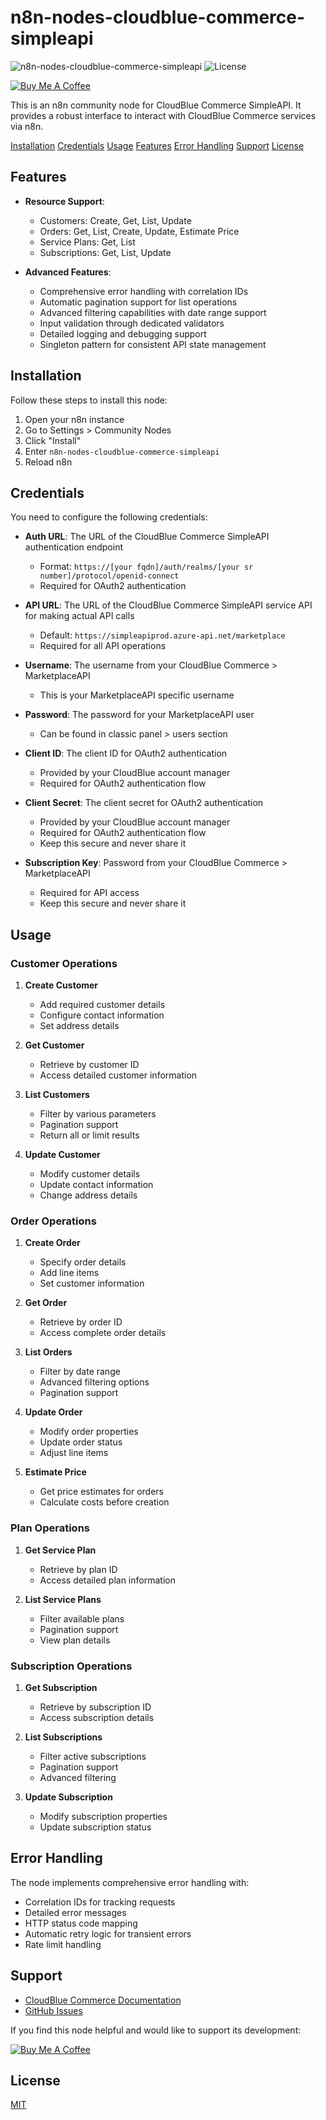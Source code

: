 # n8n-nodes-cloudblue-commerce-simpleapi

![n8n-nodes-cloudblue-commerce-simpleapi](https://img.shields.io/badge/n8n--nodes--cloudblue--commerce--simpleapi-1.0-blue)
![License](https://img.shields.io/badge/license-MIT-green)

[![Buy Me A Coffee](https://img.shields.io/badge/Buy%20Me%20A%20Coffee-Support-yellow.svg)](https://buymeacoffee.com/maxs)

This is an n8n community node for CloudBlue Commerce SimpleAPI. It provides a robust interface to interact with CloudBlue Commerce services via n8n.

[Installation](#installation)
[Credentials](#credentials)
[Usage](#usage)
[Features](#features)
[Error Handling](#error-handling)
[Support](#support)
[License](#license)

## Features

- **Resource Support**:
  - Customers: Create, Get, List, Update
  - Orders: Get, List, Create, Update, Estimate Price
  - Service Plans: Get, List
  - Subscriptions: Get, List, Update

- **Advanced Features**:
  - Comprehensive error handling with correlation IDs
  - Automatic pagination support for list operations
  - Advanced filtering capabilities with date range support
  - Input validation through dedicated validators
  - Detailed logging and debugging support
  - Singleton pattern for consistent API state management

## Installation

Follow these steps to install this node:

1. Open your n8n instance
2. Go to Settings > Community Nodes
3. Click "Install"
4. Enter `n8n-nodes-cloudblue-commerce-simpleapi`
5. Reload n8n

## Credentials

You need to configure the following credentials:

- **Auth URL**: The URL of the CloudBlue Commerce SimpleAPI authentication endpoint
  - Format: `https://[your fqdn]/auth/realms/[your sr number]/protocol/openid-connect`
  - Required for OAuth2 authentication

- **API URL**: The URL of the CloudBlue Commerce SimpleAPI service API for making actual API calls
  - Default: `https://simpleapiprod.azure-api.net/marketplace`
  - Required for all API operations

- **Username**: The username from your CloudBlue Commerce > MarketplaceAPI
  - This is your MarketplaceAPI specific username

- **Password**: The password for your MarketplaceAPI user
  - Can be found in classic panel > users section

- **Client ID**: The client ID for OAuth2 authentication
  - Provided by your CloudBlue account manager
  - Required for OAuth2 authentication flow

- **Client Secret**: The client secret for OAuth2 authentication
  - Provided by your CloudBlue account manager
  - Required for OAuth2 authentication flow
  - Keep this secure and never share it

- **Subscription Key**: Password from your CloudBlue Commerce > MarketplaceAPI
  - Required for API access
  - Keep this secure and never share it

## Usage

### Customer Operations

1. **Create Customer**
   - Add required customer details
   - Configure contact information
   - Set address details

2. **Get Customer**
   - Retrieve by customer ID
   - Access detailed customer information

3. **List Customers**
   - Filter by various parameters
   - Pagination support
   - Return all or limit results

4. **Update Customer**
   - Modify customer details
   - Update contact information
   - Change address details

### Order Operations

1. **Create Order**
   - Specify order details
   - Add line items
   - Set customer information

2. **Get Order**
   - Retrieve by order ID
   - Access complete order details

3. **List Orders**
   - Filter by date range
   - Advanced filtering options
   - Pagination support

4. **Update Order**
   - Modify order properties
   - Update order status
   - Adjust line items

5. **Estimate Price**
   - Get price estimates for orders
   - Calculate costs before creation

### Plan Operations

1. **Get Service Plan**
   - Retrieve by plan ID
   - Access detailed plan information

2. **List Service Plans**
   - Filter available plans
   - Pagination support
   - View plan details

### Subscription Operations

1. **Get Subscription**
   - Retrieve by subscription ID
   - Access subscription details

2. **List Subscriptions**
   - Filter active subscriptions
   - Pagination support
   - Advanced filtering

3. **Update Subscription**
   - Modify subscription properties
   - Update subscription status

## Error Handling

The node implements comprehensive error handling with:

- Correlation IDs for tracking requests
- Detailed error messages
- HTTP status code mapping
- Automatic retry logic for transient errors
- Rate limit handling

## Support

- [CloudBlue Commerce Documentation](https://docs.cloudblue.com/cbc/21.0/Simple-API/how-to-use/howto/)
- [GitHub Issues](https://github.com/msoukhomlinov/n8n-nodes-cloudblue-commerce-simpleapi/issues)

If you find this node helpful and would like to support its development:

[![Buy Me A Coffee](https://www.buymeacoffee.com/assets/img/custom_images/orange_img.png)](https://buymeacoffee.com/maxs)

## License

[MIT](LICENSE)

